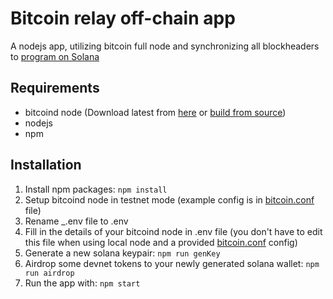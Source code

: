 # Bitcoin relay off-chain app

A nodejs app, utilizing bitcoin full node and synchronizing all blockheaders to [program on Solana](https://github.com/adambor/BTCRelay-Sol)

## Requirements
* bitcoind node (Download latest from [here](https://bitcoincore.org/en/download/) or [build from source](https://baloian.medium.com/how-to-setup-and-run-a-bitcoin-full-node-on-ubuntu-a106fb86dbb3))
* nodejs
* npm

## Installation
1. Install npm packages: ```npm install```
2. Setup bitcoind node in testnet mode (example config is in [bitcoin.conf](https://github.com/adambor/BTCRelay-Sol-Offchain/bitcoin.conf) file)
3. Rename _.env file to .env
4. Fill in the details of your bitcoind node in .env file (you don't have to edit this file when using local node and a provided [bitcoin.conf](https://github.com/adambor/BTCRelay-Sol-Offchain/bitcoin.conf) config)
5. Generate a new solana keypair: ```npm run genKey```
6. Airdrop some devnet tokens to your newly generated solana wallet: ```npm run airdrop```
7. Run the app with: ```npm start```